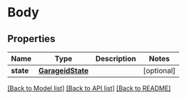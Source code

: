 # Body

## Properties
Name | Type | Description | Notes
------------ | ------------- | ------------- | -------------
**state** | [**GarageidState**](GarageidState.md) |  | [optional] 

[[Back to Model list]](../README.md#documentation-for-models) [[Back to API list]](../README.md#documentation-for-api-endpoints) [[Back to README]](../README.md)

